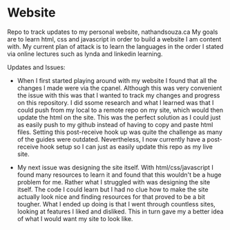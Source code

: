 # Website
Repo to track updates to my personal website, nathandsouza.ca
My goals are to learn html, css and javascript in order to build a website I am content with. My current plan of attack is to learn the languages in the order I stated via online lectures such as lynda and linkedin learning. 

Updates and Issues:
- When I first started playing around with my website I found that all the changes I made were via the cpanel. Although this was very convenient the issue with this was that I wanted to track my changes and progress on this repository. I did ssome research and what I learned was that I could push from my local to a remote repo on my site, which would then update the html on the site. This was the perfect solution as I could just as easily push to my github instead of having to copy and paste html files. Setting this post-receive hook up was quite the challenge as many of the guides were outdated. Nevertheless, I now currently have a post-receive hook setup so I can just as easily update this repo as my live site.

- My next issue was designing the site itself. With html/css/javascript I found many resources to learn it and found that this wouldn't be a huge problem for me. Rather what I struggled with was designing the site itself. The code I could learn but I had no clue how to make the site actually look nice and finding resources for that proved to be a bit tougher. What I ended up doing is that I went through countless sites, looking at features I liked and disliked. This in turn gave my a better idea of what I would want my site to look like. 

